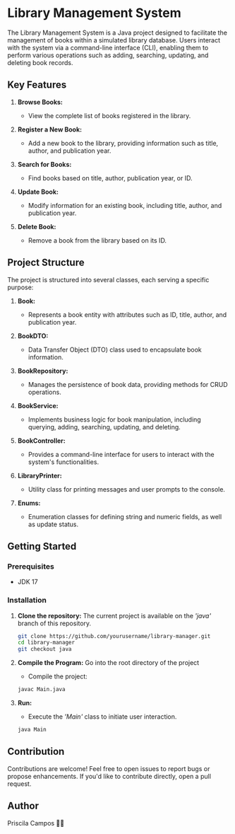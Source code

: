 # Library Management System

The Library Management System is a Java project designed to facilitate the management of books within a simulated library database. Users interact with the system via a command-line interface (CLI), enabling them to perform various operations such as adding, searching, updating, and deleting book records.

## Key Features

1. **Browse Books:**
    - View the complete list of books registered in the library.

2. **Register a New Book:**
    - Add a new book to the library, providing information such as title, author, and publication year.

3. **Search for Books:**
    - Find books based on title, author, publication year, or ID.

4. **Update Book:**
    - Modify information for an existing book, including title, author, and publication year.

5. **Delete Book:**
    - Remove a book from the library based on its ID.

## Project Structure

The project is structured into several classes, each serving a specific purpose:

1. **Book:**
    - Represents a book entity with attributes such as ID, title, author, and publication year.

2. **BookDTO:**
    - Data Transfer Object (DTO) class used to encapsulate book information.

3. **BookRepository:**
    - Manages the persistence of book data, providing methods for CRUD operations.

4. **BookService:**
    - Implements business logic for book manipulation, including querying, adding, searching, updating, and deleting.

5. **BookController:**
    - Provides a command-line interface for users to interact with the system's functionalities.

6. **LibraryPrinter:**
    - Utility class for printing messages and user prompts to the console.

7. **Enums:**
    - Enumeration classes for defining string and numeric fields, as well as update status.

## Getting Started

### Prerequisites
- JDK 17

### Installation

1. **Clone the repository:**
     The current project is available on the _'java'_ branch of this repository.

    ```bash
   git clone https://github.com/yourusername/library-manager.git
   cd library-manager
   git checkout java
    ```

2. **Compile the Program:**
    Go into the root directory of the project
    - Compile the project:
    ```bash
    javac Main.java
    ```
    
2. **Run:**
    - Execute the _'Main'_  class to initiate user interaction.
    ```bash
    java Main
    ```


## Contribution

Contributions are welcome! Feel free to open issues to report bugs or propose enhancements. If you'd like to contribute directly, open a pull request.

## Author

Priscila Campos 👩‍💻

